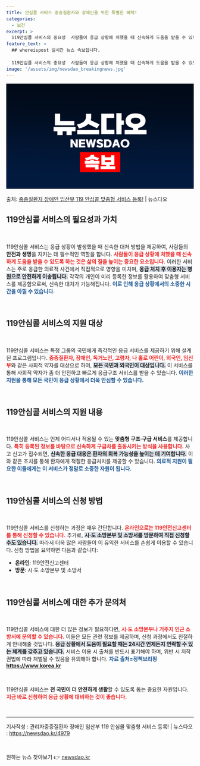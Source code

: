 ```yaml
---
title: 안심콜 서비스 중증질환자와 장애인을 위한 특별한 혜택!
categories:
  - 보건
excerpt: >
  119안심콜 서비스의 중요성  사람들이 응급 상황에 처했을 때 신속하게 도움을 받을 수 있도록 하는 것은 삶…
feature_text: >
  ## whereispost 실시간 뉴스 속보입니다.

  119안심콜 서비스의 중요성  사람들이 응급 상황에 처했을 때 신속하게 도움을 받을 수 있도록 하는 것은 삶…
image: '/assets/img/newsdao_breakingnews.jpg'
---
```


![뉴스다오 속보](/assets/img/newsdao_breakingnews.jpg)

<p>출처: <a href="https://newsdao.kr/4979" rel="dofollow">중증질환자 장애인 임산부 119 안심콜 맞춤형 서비스 등록!</a> | 뉴스다오</p>

<h2 data-ke-size="size26">119안심콜 서비스의 필요성과 가치</h2>

<p data-ke-size="size16">&nbsp;</p>

119안심콜 서비스는 응급 상황이 발생했을 때 신속한 대처 방법을 제공하여, 사람들의 <b>안전과 생명</b>을 지키는 데 필수적인 역할을 합니다. <b><span style="color: #ee2323;">사람들이 응급 상황에 처했을 때 신속하게 도움을 받을 수 있도록 하는 것은 삶의 질을 높이는 중요한 요소입니다.</span></b> 이러한 서비스는 주로 응급한 의료적 사건에서 직접적으로 영향을 미치며, <b><span style="background-color: #21538527;">응급 처치 후 이용자는 병원으로 안전하게 이송됩니다.</span></b> 각각의 개인이 미리 등록한 정보를 활용하여 맞춤형 서비스를 제공함으로써, 신속한 대처가 가능해집니다. <b><span style="color: #1a5490;">이로 인해 응급 상황에서의 소중한 시간을 아낄 수 있습니다.</span></b>

<p data-ke-size="size16">&nbsp;</p>

<h2 data-ke-size="size26">119안심콜 서비스의 지원 대상</h2>

<p data-ke-size="size16">&nbsp;</p>

119안심콜 서비스는 특정 그룹의 국민에게 즉각적인 응급 서비스를 제공하기 위해 설계된 프로그램입니다. <b><span style="color: #ee2323;">중증질환자, 장애인, 독거노인, 고령자, 나 홀로 어린이, 외국인, 임신부</span></b>와 같은 사회적 약자를 대상으로 하여, <b><span style="background-color: #21538527;">모든 국민과 외국인이 대상입니다.</span></b> 이 서비스를 통해 사회적 약자가 좀 더 안전하고 빠르게 응급구조 서비스를 받을 수 있습니다. <b><span style="color: #1a5490;">이러한 지원을 통해 모든 국민이 응급 상황에서 더욱 안심할 수 있습니다.</span></b>

<p data-ke-size="size16">&nbsp;</p>

<h2 data-ke-size="size26">119안심콜 서비스의 지원 내용</h2>

<p data-ke-size="size16">&nbsp;</p>

119안심콜 서비스는 언제 어디서나 적용될 수 있는 <b>맞춤형 구조·구급 서비스</b>를 제공합니다. <b><span style="color: #ee2323;">특히 등록된 정보를 바탕으로 신속하게 구급차를 출동시키는 방식을 사용합니다.</span></b> 사고 신고가 접수되면, <b><span style="background-color: #21538527;">신속한 응급 대응은 환자의 회복 가능성을 높이는 데 기여합니다.</span></b> 이와 같은 조치를 통해 환자에게 적절한 응급처치를 제공할 수 있습니다. <b><span style="color: #1a5490;">의료적 지원이 필요한 이들에게는 이 서비스가 정말로 소중한 자원이 됩니다.</span></b>

<p data-ke-size="size16">&nbsp;</p>

<h2 data-ke-size="size26">119안심콜 서비스의 신청 방법</h2>

<p data-ke-size="size16">&nbsp;</p>

119안심콜 서비스를 신청하는 과정은 매우 간단합니다. <b><span style="color: #ee2323;">온라인으로는 119안전신고센터를 통해 신청할 수 있습니다.</span></b> 추가로, <b><span style="background-color: #21538527;">시·도 소방본부 및 소방서를 방문하여 직접 신청할 수도 있습니다.</span></b> 따라서 더욱 많은 사람들이 이 유익한 서비스를 손쉽게 이용할 수 있습니다. 신청 방법을 요약하면 다음과 같습니다:

<ul>
<li><b>온라인</b>: 119안전신고센터</li>
<li><b>방문</b>: 시·도 소방본부 및 소방서</li>
</ul>

<p data-ke-size="size16">&nbsp;</p>

<h2 data-ke-size="size26">119안심콜 서비스에 대한 추가 문의처</h2>

<p data-ke-size="size16">&nbsp;</p>

119안심콜 서비스에 대한 더 많은 정보가 필요하다면, <b><span style="color: #ee2323;">시·도 소방본부나 거주지 인근 소방서에 문의할 수 있습니다.</span></b> 이들은 모든 관련 정보를 제공하며, 신청 과정에서도 친절하게 안내해줄 것입니다. <b><span style="background-color: #21538527;">응급 상황에서 도움이 필요할 때는 24시간 언제든지 연락할 수 있는 체계를 갖추고 있습니다.</span></b> 서비스 이용 시 출처를 반드시 표기해야 하며, 위반 시 저작권법에 따라 처벌될 수 있음을 유의해야 합니다. <b><span style="color: #1a5490;">자료 출처=정책브리핑 https://www.korea.kr</span></b>

<p data-ke-size="size16">&nbsp;</p>

119안심콜 서비스는 <b>전 국민이 더 안전하게 생활</b>할 수 있도록 돕는 중요한 자원입니다. <b><span style="color: #ee2323;">지금 바로 신청하여 응급 상황에 대비하는 것이 좋습니다.</span></b>

<p data-ke-size="size16">&nbsp;</p>

<hr>

<p data-ke-size="size16">기사작성 : 관리자중증질환자 장애인 임산부 119 안심콜 맞춤형 서비스 등록! | 뉴스다오  : <a href="https://newsdao.kr/4979">https://newsdao.kr/4979</a></p>

<p data-ke-size="size16">&nbsp;</p> 

원하는 뉴스 찾아보기 👉 <a href="https://newsdao.kr" rel="dofollow">newsdao.kr</a>


